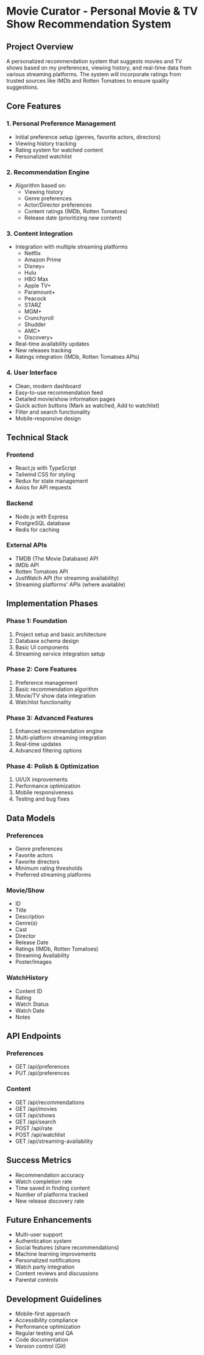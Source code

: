 # Movie Curator - Personal Movie & TV Show Recommendation System

## Project Overview
A personalized recommendation system that suggests movies and TV shows based on my preferences, viewing history, and real-time data from various streaming platforms. The system will incorporate ratings from trusted sources like IMDb and Rotten Tomatoes to ensure quality suggestions.

## Core Features

### 1. Personal Preference Management
- Initial preference setup (genres, favorite actors, directors)
- Viewing history tracking
- Rating system for watched content
- Personalized watchlist

### 2. Recommendation Engine
- Algorithm based on:
  - Viewing history
  - Genre preferences
  - Actor/Director preferences
  - Content ratings (IMDb, Rotten Tomatoes)
  - Release date (prioritizing new content)

### 3. Content Integration
- Integration with multiple streaming platforms
  - Netflix
  - Amazon Prime
  - Disney+
  - Hulu
  - HBO Max
  - Apple TV+
  - Paramount+
  - Peacock
  - STARZ
  - MGM+
  - Crunchyroll
  - Shudder
  - AMC+
  - Discovery+
- Real-time availability updates
- New releases tracking
- Ratings integration (IMDb, Rotten Tomatoes APIs)

### 4. User Interface
- Clean, modern dashboard
- Easy-to-use recommendation feed
- Detailed movie/show information pages
- Quick action buttons (Mark as watched, Add to watchlist)
- Filter and search functionality
- Mobile-responsive design

## Technical Stack

### Frontend
- React.js with TypeScript
- Tailwind CSS for styling
- Redux for state management
- Axios for API requests

### Backend
- Node.js with Express
- PostgreSQL database
- Redis for caching

### External APIs
- TMDB (The Movie Database) API
- IMDb API
- Rotten Tomatoes API
- JustWatch API (for streaming availability)
- Streaming platforms' APIs (where available)

## Implementation Phases

### Phase 1: Foundation
1. Project setup and basic architecture
2. Database schema design
3. Basic UI components
4. Streaming service integration setup

### Phase 2: Core Features
1. Preference management
2. Basic recommendation algorithm
3. Movie/TV show data integration
4. Watchlist functionality

### Phase 3: Advanced Features
1. Enhanced recommendation engine
2. Multi-platform streaming integration
3. Real-time updates
4. Advanced filtering options

### Phase 4: Polish & Optimization
1. UI/UX improvements
2. Performance optimization
3. Mobile responsiveness
4. Testing and bug fixes

## Data Models

### Preferences
- Genre preferences
- Favorite actors
- Favorite directors
- Minimum rating thresholds
- Preferred streaming platforms

### Movie/Show
- ID
- Title
- Description
- Genre(s)
- Cast
- Director
- Release Date
- Ratings (IMDb, Rotten Tomatoes)
- Streaming Availability
- Poster/Images

### WatchHistory
- Content ID
- Rating
- Watch Status
- Watch Date
- Notes

## API Endpoints

### Preferences
- GET /api/preferences
- PUT /api/preferences

### Content
- GET /api/recommendations
- GET /api/movies
- GET /api/shows
- GET /api/search
- POST /api/rate
- POST /api/watchlist
- GET /api/streaming-availability

## Success Metrics
- Recommendation accuracy
- Watch completion rate
- Time saved in finding content
- Number of platforms tracked
- New release discovery rate

## Future Enhancements
- Multi-user support
- Authentication system
- Social features (share recommendations)
- Machine learning improvements
- Personalized notifications
- Watch party integration
- Content reviews and discussions
- Parental controls

## Development Guidelines
- Mobile-first approach
- Accessibility compliance
- Performance optimization
- Regular testing and QA
- Code documentation
- Version control (Git) 